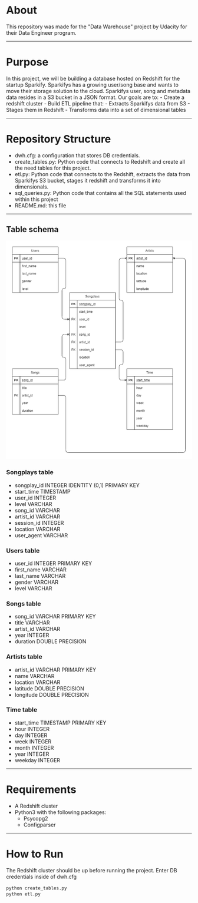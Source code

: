# About 

This repository was made for the "Data Warehouse" project by Udacity for their Data Engineer program.

------------------------
# Purpose 

In this project, we will be building a database hosted on Redshift for the startup Sparkify.
Sparkifys has a growing user/song base and wants to move their storage solution to the cloud.
Sparkifys user, song and metadata data resides in a S3 bucket in a JSON format.
Our goals are to:
	- Create a redshift cluster
	- Build ETL pipeline that:
		- Extracts Sparkifys data from S3
		- Stages them in Redshift
		- Transforms data into a set of dimensional tables

------------------------

# Repository Structure

 - dwh.cfg: a configuration that stores DB credentials.
 - create_tables.py: Python code that connects to Redshift and create all the need tables for this project.
 - etl.py: Python code that connects to the Redshift, extracts the data from Sparkifys S3 bucket, stages it redshift and transforms it into dimensionals.
 - sql_queries.py: Python code that contains all the SQL statements used within this project
 - README.md: this file


------------------------

## Table schema 

![Database Diagram](/Database_Diagram.png "Database Diagram")

### Songplays table
- songplay_id INTEGER IDENTITY (0,1) PRIMARY KEY
- start_time TIMESTAMP 
- user_id INTEGER 
- level VARCHAR
- song_id VARCHAR 
- artist_id VARCHAR
- session_id INTEGER
- location VARCHAR
- user_agent VARCHAR

### Users table
- user_id INTEGER PRIMARY KEY
- first_name VARCHAR
- last_name VARCHAR
- gender VARCHAR
- level VARCHAR

### Songs table
- song_id VARCHAR PRIMARY KEY
- title VARCHAR
- artist_id VARCHAR
- year INTEGER
- duration DOUBLE PRECISION

### Artists table
- artist_id VARCHAR PRIMARY KEY
- name VARCHAR
- location VARCHAR
- latitude DOUBLE PRECISION
- longitude DOUBLE PRECISION

### Time table
- start_time TIMESTAMP PRIMARY KEY
- hour INTEGER
- day INTEGER
- week INTEGER
- month INTEGER
- year INTEGER
- weekday INTEGER

------------------------

# Requirements
- A Redshift cluster
- Python3 with the following packages:
	- Psycopg2
	- Configparser

------------------------

# How to Run
The Redshift cluster should be up before running the project.
Enter DB credentials inside of dwh.cfg

```
python create_tables.py
python etl.py
```
